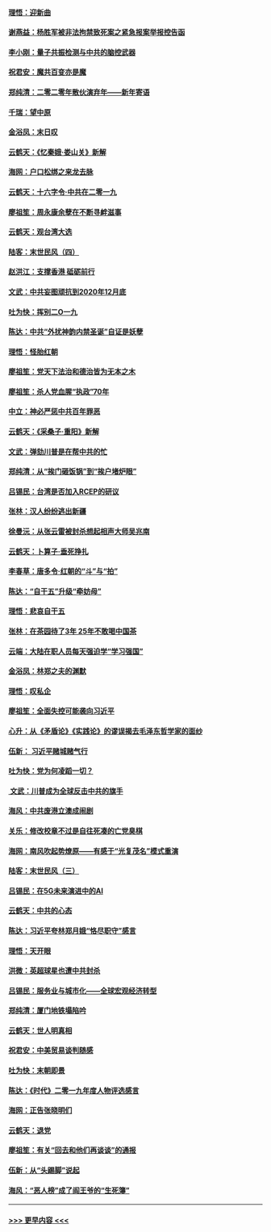 #### [理悟：迎新曲](../pages/nsc993/n11761152.md?t=01021001) 
#### [谢燕益：杨胜军被非法拘禁致死案之紧急报案举报控告函](../pages/nsc993/n11756134.md?t=01021001) 
#### [李小刚：量子共振检测与中共的脑控武器](../pages/nsc993/n11754518.md?t=01021001) 
#### [祝君安：魔共百变亦是魔](../pages/nsc993/n11754469.md?t=01021001) 
#### [郑纯清：二零二零年散伙演弃年——新年寄语](../pages/nsc993/n11754195.md?t=01021001) 
#### [千瑞：望中原](../pages/nsc993/n11754159.md?t=01021001) 
#### [金浴凤：末日叹](../pages/nsc993/n11752359.md?t=01021001) 
#### [云鹤天：《忆秦娥‧娄山关》新解](../pages/nsc993/n11752348.md?t=01021001) 
#### [海网：户口松绑之来龙去脉](../pages/nsc993/n11752328.md?t=01021001) 
#### [云鹤天：十六字令‧中共在二零一九](../pages/nsc993/n11752305.md?t=01021001) 
#### [廖祖笙：周永康余孽在不断寻衅滋事](../pages/nsc993/n11751013.md?t=01021001) 
#### [云鹤天：观台湾大选](../pages/nsc993/n11751007.md?t=01021001) 
#### [陆客：末世民风（四）](../pages/nsc993/n11749203.md?t=01021001) 
#### [赵洪江：支撑香港 砥砺前行](../pages/nsc993/n11748482.md?t=01021001) 
#### [文武：中共妄图顽抗到2020年12月底](../pages/nsc993/n11748446.md?t=01021001) 
#### [吐为快：挥别二O一九](../pages/nsc993/n11748411.md?t=01021001) 
#### [陈达：中共“外扰神韵内禁圣诞”自证是妖孽](../pages/nsc993/n11748226.md?t=01021001) 
#### [理悟：怪胎红朝](../pages/nsc993/n11748206.md?t=01021001) 
#### [廖祖笙：党天下法治和德治皆为无本之木](../pages/nsc993/n11748135.md?t=01021001) 
#### [廖祖笙：杀人党血腥“执政”70年](../pages/nsc993/n11745144.md?t=01021001) 
#### [中立：神必严惩中共百年罪恶](../pages/nsc993/n11744970.md?t=01021001) 
#### [云鹤天：《采桑子‧重阳》新解](../pages/nsc993/n11744948.md?t=01021001) 
#### [文武：弹劾川普是在帮中共的忙](../pages/nsc993/n11744758.md?t=01021001) 
#### [郑纯清：从“挨门砸饭锅”到“挨户堵炉眼”](../pages/nsc993/n11744745.md?t=01021001) 
#### [吕锡民：台湾是否加入RCEP的研议](../pages/nsc993/n11744701.md?t=01021001) 
#### [张林：汉人纷纷逃出新疆](../pages/nsc993/n11743530.md?t=01021001) 
#### [徐曼沅：从张云雷被封杀想起相声大师吴兆南](../pages/nsc993/n11741816.md?t=01021001) 
#### [云鹤天：卜算子‧垂死挣扎](../pages/nsc993/n11739956.md?t=01021001) 
#### [李春草：唐多令‧红朝的“斗”与“拍”](../pages/nsc993/n11739830.md?t=01021001) 
#### [陈达：“自干五”升级“牵妨母”](../pages/nsc993/n11739724.md?t=01021001) 
#### [理悟：悲哀自干五](../pages/nsc993/n11739547.md?t=01021001) 
#### [张林：在茶园待了3年 25年不敢喝中国茶](../pages/nsc993/n11739240.md?t=01021001) 
#### [云端：大陆在职人员每天强迫学“学习强国”](../pages/nsc993/n11738735.md?t=01021001) 
#### [金浴凤：林郑之夫的渊默](../pages/nsc993/n11737735.md?t=01021001) 
#### [理悟：叹私企](../pages/nsc993/n11737715.md?t=01021001) 
#### [廖祖笙：全面失控可能袭向习近平](../pages/nsc993/n11737704.md?t=01021001) 
#### [心升：从《矛盾论》《实践论》的谬误揭去毛泽东哲学家的面纱](../pages/nsc993/n11736962.md?t=01021001) 
#### [伍新： 习近平赌城赌气行](../pages/nsc993/n11736929.md?t=01021001) 
#### [吐为快：党为何凌蹈一切？](../pages/nsc993/n11736915.md?t=01021001) 
#### [ 文武：川普成为全球反击中共的旗手](../pages/nsc993/n11736882.md?t=01021001) 
#### [海风：中共废港立澳成闹剧](../pages/nsc993/n11735857.md?t=01021001) 
#### [关乐：修改校章不过是自往死凑的亡党臭棋](../pages/nsc993/n11735097.md?t=01021001) 
#### [海网：南风吹起势燎原——有感于“光复茂名”模式重演](../pages/nsc993/n11732308.md?t=01021001) 
#### [陆客：末世民风（三）](../pages/nsc993/n11732211.md?t=01021001) 
#### [吕锡民：在5G未来演进中的AI](../pages/nsc993/n11730010.md?t=01021001) 
#### [云鹤天：中共的心态](../pages/nsc993/n11729906.md?t=01021001) 
#### [陈达：习近平夸林郑月娥“恪尽职守”感言](../pages/nsc993/n11729881.md?t=01021001) 
#### [理悟：天开眼](../pages/nsc993/n11729699.md?t=01021001) 
#### [洪微：英超球星也遭中共封杀](../pages/nsc993/n11727243.md?t=01021001) 
#### [吕锡民：服务业与城市化——全球宏观经济转型](../pages/nsc993/n11725845.md?t=01021001) 
#### [郑纯清：厦门地铁塌陷吟](../pages/nsc993/n11725813.md?t=01021001) 
#### [云鹤天：世人明真相](../pages/nsc993/n11725621.md?t=01021001) 
#### [祝君安：中美贸易谈判随感](../pages/nsc993/n11725609.md?t=01021001) 
#### [吐为快：末朝即景](../pages/nsc993/n11723365.md?t=01021001) 
#### [陈达：《时代》二零一九年度人物评选感言](../pages/nsc993/n11723337.md?t=01021001) 
#### [海网：正告张晓明们](../pages/nsc993/n11723228.md?t=01021001) 
#### [云鹤天：退党](../pages/nsc993/n11723056.md?t=01021001) 
#### [廖祖笙：有关“回去和他们再谈谈”的通报](../pages/nsc993/n11722442.md?t=01021001) 
#### [伍新：从“头踢脚”说起](../pages/nsc993/n11722429.md?t=01021001) 
#### [海风：“恶人榜”成了阎王爷的“生死簿”](../pages/nsc993/n11722272.md?t=01021001) 

----
#### [ >>> 更早内容 <<< ](../indexes/nsc993-earlier.md)
